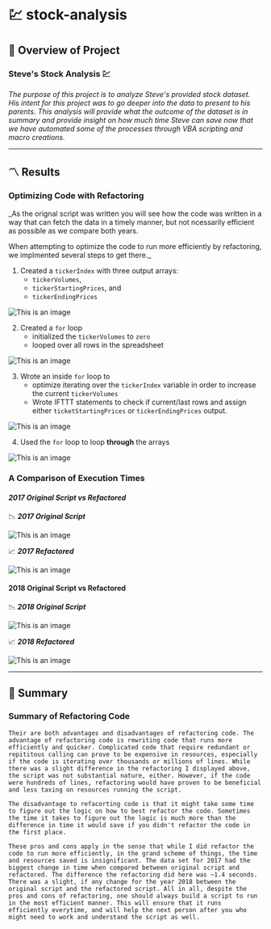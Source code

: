 # :chart: stock-analysis

## :open_book: Overview of Project
### Steve's Stock Analysis :chart:
 _The purpose of this project is to analyze Steve's provided stock dataset. His intent for this project was to go deeper into the data to present to his parents. This analysis will provide what the outcome of the dataset is in summary and provide insight on how much time Steve can save now that we have automated some of the processes through VBA scripting and macro creations._

---
## :part_alternation_mark:	 Results

###  Optimizing Code with Refactoring
_As the orignal script was written you will see how the code was written in a way that can fetch the data in a timely manner, but not ncessarily efficient as possible as we compare both years.

When attempting to optimize the code to run more efficiently by refactoring, we implmented several steps to get there._

1. Created a `tickerIndex` with three output arrays: 
    * `tickerVolumes`, 
    * `tickerStartingPrices`, and 
    * `tickerEndingPrices`

![This is an image](https://github.com/hastyjr/stock-analysis/blob/main/Resources/code/1.png)

2. Created a `for` loop
    * initialized the `tickerVolumes` to `zero`
    * looped over all rows in the spreadsheet

![This is an image](https://github.com/hastyjr/stock-analysis/blob/main/Resources/code/2.png)

3. Wrote an inside `for` loop to
    * optimize iterating over the `tickerIndex` variable in order to increase the current `tickerVolumes`
    * Wrote IFTTT statements to check if current/last rows and assign either `ticketStartingPrices` or `tickerEndingPrices` output.

![This is an image](https://github.com/hastyjr/stock-analysis/blob/main/Resources/code/3.png)

4. Used the `for` loop to loop **through** the arrays

![This is an image](https://github.com/hastyjr/stock-analysis/blob/main/Resources/code/4.png)

### A Comparison of Execution Times


#### _**2017 Original Script vs Refactored**_

:chart_with_downwards_trend: _**2017 Original Script**_

![This is an image](https://github.com/hastyjr/stock-analysis/blob/main/Resources/2017%20-%20original%20script.png) 


:chart_with_upwards_trend: _**2017 Refactored**_

![This is an image](https://github.com/hastyjr/stock-analysis/blob/main/Resources/VBA_Challenge_2017.png)


#### **2018 Original Script vs Refactored**

:chart_with_downwards_trend: _**2018 Original Script**_

![This is an image](https://github.com/hastyjr/stock-analysis/blob/main/Resources/2018%20-%20orignial%20script.png)
     
:chart_with_upwards_trend:	 _**2018 Refactored**_

![This is an image](https://github.com/hastyjr/stock-analysis/blob/main/Resources/VBA_Challenge_2018.png)
     

--- 
## :closed_book: Summary


### Summary of Refactoring Code


    Their are both advantages and disadvantages of refactoring code. The advantage of refactoring code is rewriting code that runs more efficiently and quicker. Complicated code that require redundant or repititous calling can prove to be expensive in resources, especially if the code is iterating over thousands or millions of lines. While there was a slight difference in the refactoring I displayed above, the script was not substantial nature, either. However, if the code were hundreds of lines, refactoring would have proven to be beneficial and less taxing on resources running the script. 

    The disadvantage to refacorting code is that it might take some time to figure out the logic on how to best refactor the code. Sometimes the time it takes to figure out the logic is much more than the difference in time it would save if you didn't refactor the code in the first place.

    These pros and cons apply in the sense that while I did refactor the code to run more efficiently, in the grand scheme of things, the time and resources saved is insignificant. The data set for 2017 had the biggest change in time when compared between original script and refactored. The difference the refactoring did here was ~1.4 seconds. There was a slight, if any change for the year 2018 between the original script and the refactored script. All in all, despite the pros and cons of refactoring, one should always build a script to run in the most efficient manner. This will ensure that it runs efficiently everytime, and will help the next person after you who might need to work and understand the script as well. 